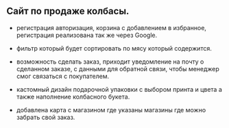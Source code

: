 ## Сайт по продаже колбасы.

- регистрация авторизация, корзина с добавлением в избранное, регистрация реализована так же через Google.

- фильтр который будет сортировать по мясу который содержится.

- возможность сделать заказ, приходит уведомление на почту о сделанном заказе, с данными для обратной связи, чтобы менеджер смог связаться с покупателем.

- кастомный дизайн подарочной упаковки с выбором принта и цвета а также наполнение колбасного букета.

- добавлена карта с магазином где указаны магазины где можно забрать свой заказ.
